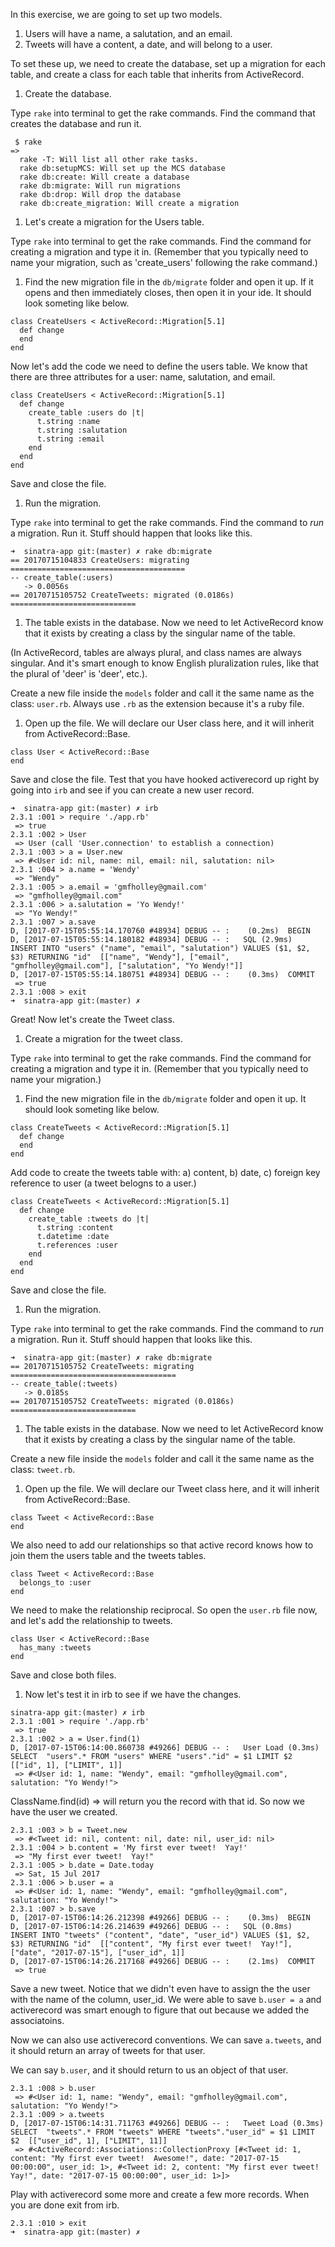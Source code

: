 In this exercise, we are going to set up two models.  

1. Users will have a name, a salutation, and an email.
1. Tweets will have a content, a date, and will belong to a user.

To set these up, we need to create the database, set up a migration for each table, and create a class for each table that inherits from ActiveRecord.

1. Create the database.  

Type `rake` into terminal to get the rake commands.  Find the command that creates the database and run it.

```
 $ rake
=> 
  rake -T: Will list all other rake tasks.
  rake db:setupMCS: Will set up the MCS database
  rake db:create: Will create a database
  rake db:migrate: Will run migrations
  rake db:drop: Will drop the database
  rake db:create_migration: Will create a migration
```


1. Let's create a migration for the Users table.

Type `rake` into terminal to get the rake commands. Find the command for creating a migration and type it in.  (Remember that you typically need to name your migration, such as 'create_users' following the rake command.)

1. Find the new migration file in the `db/migrate` folder and open it up.  If it opens and then immediately closes, then open it in your ide.  It should look someting like below.


```
class CreateUsers < ActiveRecord::Migration[5.1]
  def change
  end
end

```

Now let's add the code we need to define the users table.  We know that there are three attributes for a user: name, salutation, and email.

```
class CreateUsers < ActiveRecord::Migration[5.1]
  def change
    create_table :users do |t|
      t.string :name
      t.string :salutation
      t.string :email
    end
  end
end

```

Save and close the file.  

1. Run the migration.

Type `rake` into terminal to get the rake commands. Find the command to _run_ a migration.  Run it.  Stuff should happen that looks like this.

```
➜  sinatra-app git:(master) ✗ rake db:migrate
== 20170715104833 CreateUsers: migrating =======================================
-- create_table(:users)
   -> 0.0056s
== 20170715105752 CreateTweets: migrated (0.0186s) ============================
```

1. The table exists in the database.  Now we need to let ActiveRecord know that it exists by creating a class by the singular name of the table.

(In ActiveRecord, tables are always plural, and class names are always singular.  And it's smart enough to know English pluralization rules, like that the plural of 'deer' is 'deer', etc.).

Create a new file inside the `models` folder and call it the same name as the class: `user.rb`.  Always use `.rb` as the extension because it's a ruby file.


1. Open up the file.  We will declare our User class here, and it will inherit from ActiveRecord::Base.

```
class User < ActiveRecord::Base
end

```

Save and close the file.  Test that you have hooked activerecord up right by going into `irb` and see if you can create a new user record.

```
➜  sinatra-app git:(master) ✗ irb
2.3.1 :001 > require './app.rb'
 => true 
2.3.1 :002 > User
 => User (call 'User.connection' to establish a connection) 
2.3.1 :003 > a = User.new
 => #<User id: nil, name: nil, email: nil, salutation: nil> 
2.3.1 :004 > a.name = 'Wendy'
 => "Wendy" 
2.3.1 :005 > a.email = 'gmfholley@gmail.com'
 => "gmfholley@gmail.com" 
2.3.1 :006 > a.salutation = 'Yo Wendy!'
 => "Yo Wendy!" 
2.3.1 :007 > a.save
D, [2017-07-15T05:55:14.170760 #48934] DEBUG -- :    (0.2ms)  BEGIN
D, [2017-07-15T05:55:14.180182 #48934] DEBUG -- :   SQL (2.9ms)  INSERT INTO "users" ("name", "email", "salutation") VALUES ($1, $2, $3) RETURNING "id"  [["name", "Wendy"], ["email", "gmfholley@gmail.com"], ["salutation", "Yo Wendy!"]]
D, [2017-07-15T05:55:14.180751 #48934] DEBUG -- :    (0.3ms)  COMMIT
 => true 
2.3.1 :008 > exit
➜  sinatra-app git:(master) ✗ 
```

Great!  Now let's create the Tweet class.

1. Create a migration for the tweet class.

Type `rake` into terminal to get the rake commands. Find the command for creating a migration and type it in.  (Remember that you typically need to name your migration.)


1. Find the new migration file in the `db/migrate` folder and open it up.  It should look someting like below.

```
class CreateTweets < ActiveRecord::Migration[5.1]
  def change
  end
end

```

Add code to create the tweets table with: a) content, b) date, c) foreign key reference to user (a tweet belogns to a user.)

```
class CreateTweets < ActiveRecord::Migration[5.1]
  def change
    create_table :tweets do |t|
      t.string :content
      t.datetime :date
      t.references :user
    end
  end
end
```

Save and close the file.

1. Run the migration.

Type `rake` into terminal to get the rake commands. Find the command to _run_ a migration.  Run it.  Stuff should happen that looks like this.

```
➜  sinatra-app git:(master) ✗ rake db:migrate
== 20170715105752 CreateTweets: migrating =====================================
-- create_table(:tweets)
   -> 0.0185s
== 20170715105752 CreateTweets: migrated (0.0186s) ============================
```

1. The table exists in the database.  Now we need to let ActiveRecord know that it exists by creating a class by the singular name of the table.


Create a new file inside the `models` folder and call it the same name as the class: `tweet.rb`.  


1. Open up the file.  We will declare our Tweet class here, and it will inherit from ActiveRecord::Base.

```
class Tweet < ActiveRecord::Base
end
```

We also need to add our relationships so that active record knows how to join them the users table and the tweets tables.
```
class Tweet < ActiveRecord::Base
  belongs_to :user
end

```

We need to make the relationship reciprocal.  So open the `user.rb` file now, and let's add the relationship to tweets.


```
class User < ActiveRecord::Base
  has_many :tweets
end
```

Save and close both files.  

1. Now let's test it in irb to see if we have the changes.

```
sinatra-app git:(master) ✗ irb
2.3.1 :001 > require './app.rb'
 => true 
2.3.1 :002 > a = User.find(1)
D, [2017-07-15T06:14:00.860738 #49266] DEBUG -- :   User Load (0.3ms)  SELECT  "users".* FROM "users" WHERE "users"."id" = $1 LIMIT $2  [["id", 1], ["LIMIT", 1]]
 => #<User id: 1, name: "Wendy", email: "gmfholley@gmail.com", salutation: "Yo Wendy!"> 
```

ClassName.find(id) => will return you the record with that id.  So now we have the user we created.

```
2.3.1 :003 > b = Tweet.new
 => #<Tweet id: nil, content: nil, date: nil, user_id: nil> 
2.3.1 :004 > b.content = 'My first ever tweet!  Yay!'
 => "My first ever tweet!  Yay!" 
2.3.1 :005 > b.date = Date.today
 => Sat, 15 Jul 2017 
2.3.1 :006 > b.user = a
 => #<User id: 1, name: "Wendy", email: "gmfholley@gmail.com", salutation: "Yo Wendy!"> 
2.3.1 :007 > b.save
D, [2017-07-15T06:14:26.212398 #49266] DEBUG -- :    (0.3ms)  BEGIN
D, [2017-07-15T06:14:26.214639 #49266] DEBUG -- :   SQL (0.8ms)  INSERT INTO "tweets" ("content", "date", "user_id") VALUES ($1, $2, $3) RETURNING "id"  [["content", "My first ever tweet!  Yay!"], ["date", "2017-07-15"], ["user_id", 1]]
D, [2017-07-15T06:14:26.217168 #49266] DEBUG -- :    (2.1ms)  COMMIT
 => true 
```

Save a new tweet.  Notice that we didn't even have to assign the the user with the name of the column, user_id.  We were able to save `b.user = a` and activerecord was smart enough to figure that out because we added the associatoins.


Now we can also use activerecord conventions.  We can save `a.tweets`, and it should return an array of tweets for that user.

We can say `b.user`, and it should return to us an object of that user.
```
2.3.1 :008 > b.user
 => #<User id: 1, name: "Wendy", email: "gmfholley@gmail.com", salutation: "Yo Wendy!"> 
2.3.1 :009 > a.tweets
D, [2017-07-15T06:14:31.711763 #49266] DEBUG -- :   Tweet Load (0.3ms)  SELECT  "tweets".* FROM "tweets" WHERE "tweets"."user_id" = $1 LIMIT $2  [["user_id", 1], ["LIMIT", 11]]
 => #<ActiveRecord::Associations::CollectionProxy [#<Tweet id: 1, content: "My first ever tweet!  Awesome!", date: "2017-07-15 00:00:00", user_id: 1>, #<Tweet id: 2, content: "My first ever tweet!  Yay!", date: "2017-07-15 00:00:00", user_id: 1>]> 

```

Play with activerecord some more and create a few more records.  When you are done exit from irb.

```
2.3.1 :010 > exit
➜  sinatra-app git:(master) ✗ 
```
